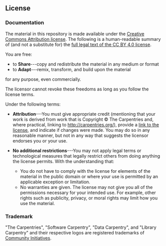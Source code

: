 ## License

### Documentation

The material in this repository is made available under the [Creative Commons Attribution
license][cc-by-human]. The following is a human-readable summary of (and not a substitute for) the [full legal text of the CC BY 4.0 license][cc-by-legal].

You are free:

* to **Share**---copy and redistribute the material in any medium or format
* to **Adapt**---remix, transform, and build upon the material

for any purpose, even commercially.

The licensor cannot revoke these freedoms as long as you follow the license terms.

Under the following terms:

* **Attribution**---You must give appropriate credit (mentioning that your work is derived from work that is Copyright © The Carpentries and, where practical, linking to http://carpentries.org/), provide a [link to the license][cc-by-human], and indicate if changes were made. You may do so in any reasonable manner, but not in any way that suggests the licensor endorses you or your use.

* **No additional restrictions**---You may not apply legal terms or technological measures that legally restrict others from doing anything the license permits.  With the understanding that:

     * You do not have to comply with the license for elements of the material in the public domain or where your use is permitted by an applicable exception or limitation.
     * No warranties are given. The license may not give you all of the permissions necessary for your intended use. For example, other rights such as publicity, privacy, or moral rights may limit how you use the material.

### Trademark

"The Carpentries", "Software Carpentry", "Data Carpentry", and "Library Carpentry" and their respective logos are registered trademarks of [Community Initiatives][CI].

[cc-by-human]: https://creativecommons.org/licenses/by/4.0/
[cc-by-legal]: https://creativecommons.org/licenses/by/4.0/legalcode
[mit-license]: https://opensource.org/licenses/mit-license.html
[ci]: http://communityin.org/
[osi]: https://opensource.org
